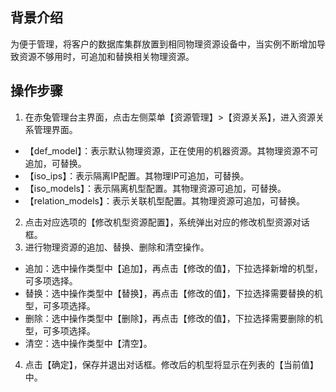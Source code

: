 ## 背景介绍
为便于管理，将客户的数据库集群放置到相同物理资源设备中，当实例不断增加导致资源不够用时，可追加和替换相关物理资源。
## 操作步骤
1. 在赤兔管理台主界面，点击左侧菜单【资源管理】>【资源关系】，进入资源关系管理界面。
 - 【def_model】：表示默认物理资源，正在使用的机器资源。其物理资源不可追加，可替换。
 - 【iso_ips】：表示隔离IP配置。其物理IP可追加，可替换。
 - 【iso_models】：表示隔离机型配置。其物理资源可追加，可替换。
 - 【relation_models】：表示关联机型配置。其物理资源可追加，可替换。
2. 点击对应选项的【修改机型资源配置】，系统弹出对应的修改机型资源对话框。
3. 进行物理资源的追加、替换、删除和清空操作。
 - 追加：选中操作类型中【追加】，再点击【修改的值】，下拉选择新增的机型，可多项选择。
 - 替换：选中操作类型中【替换】，再点击【修改的值】，下拉选择需要替换的机型，可多项选择。
 - 删除：选中操作类型中【删除】，再点击【修改的值】，下拉选择需要删除的机型，可多项选择。
 - 清空：选中操作类型中【清空】。
4. 点击【确定】，保存并退出对话框。修改后的机型将显示在列表的【当前值】中。
